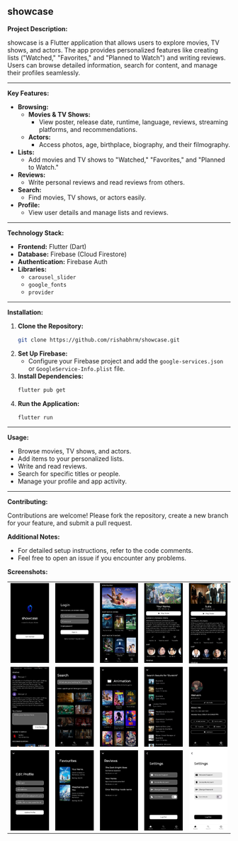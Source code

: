 ## **showcase**

**Project Description:**

showcase is a Flutter application that allows users to explore movies, TV shows, and actors. The app provides personalized features like creating lists ("Watched," "Favorites," and "Planned to Watch") and writing reviews. Users can browse detailed information, search for content, and manage their profiles seamlessly.

---

**Key Features:**

* **Browsing:**
  - **Movies & TV Shows:**
    - View poster, release date, runtime, language, reviews, streaming platforms, and recommendations.
  - **Actors:**
    - Access photos, age, birthplace, biography, and their filmography.
* **Lists:**
  - Add movies and TV shows to "Watched," "Favorites," and "Planned to Watch."
* **Reviews:**
  - Write personal reviews and read reviews from others.
* **Search:**
  - Find movies, TV shows, or actors easily.
* **Profile:**
  - View user details and manage lists and reviews.

---

**Technology Stack:**

* **Frontend:** Flutter (Dart)
* **Database:** Firebase (Cloud Firestore)
* **Authentication:** Firebase Auth
* **Libraries:**
  - `carousel_slider`
  - `google_fonts`
  - `provider`

---

**Installation:**

1. **Clone the Repository:**
   ```bash
   git clone https://github.com/rishabhrm/showcase.git
   ```
2. **Set Up Firebase:**
   - Configure your Firebase project and add the `google-services.json` or `GoogleService-Info.plist` file.
3. **Install Dependencies:**
   ```bash
   flutter pub get
   ```
4. **Run the Application:**
   ```bash
   flutter run
   ```

---

**Usage:**

* Browse movies, TV shows, and actors.
* Add items to your personalized lists.
* Write and read reviews.
* Search for specific titles or people.
* Manage your profile and app activity.

---

**Contributing:**

Contributions are welcome! Please fork the repository, create a new branch for your feature, and submit a pull request.

**Additional Notes:**

* For detailed setup instructions, refer to the code comments.
* Feel free to open an issue if you encounter any problems.


**Screenshots:**

<table>
  <tr>
    <td><img src="https://github.com/rishabhrm/showcase/blob/main/screenshots/screenshot-1.jpg" alt="Screenshot 1" width="150"/></td>
    <td><img src="https://github.com/rishabhrm/showcase/blob/main/screenshots/screenshot-2.jpg" alt="Screenshot 2" width="150"/></td>
    <td><img src="https://github.com/rishabhrm/showcase/blob/main/screenshots/screenshot-3.jpg" alt="Screenshot 3" width="150"/></td>
    <td><img src="https://github.com/rishabhrm/showcase/blob/main/screenshots/screenshot-4.jpg" alt="Screenshot 4" width="150"/></td>
    <td><img src="https://github.com/rishabhrm/showcase/blob/main/screenshots/screenshot-5.jpg" alt="Screenshot 5" width="150"/></td>
  </tr>
  <tr>
    <td><img src="https://github.com/rishabhrm/showcase/blob/main/screenshots/screenshot-6.jpg" alt="Screenshot 6" width="150"/></td>
    <td><img src="https://github.com/rishabhrm/showcase/blob/main/screenshots/screenshot-7.jpg" alt="Screenshot 7" width="150"/></td>
    <td><img src="https://github.com/rishabhrm/showcase/blob/main/screenshots/screenshot-8.jpg" alt="Screenshot 8" width="150"/></td>
    <td><img src="https://github.com/rishabhrm/showcase/blob/main/screenshots/screenshot-9.jpg" alt="Screenshot 9" width="150"/></td>
    <td><img src="https://github.com/rishabhrm/showcase/blob/main/screenshots/screenshot-10.jpg" alt="Screenshot 10" width="150"/></td>
  </tr>
  <tr>
    <td><img src="https://github.com/rishabhrm/showcase/blob/main/screenshots/screenshot-11.jpg" alt="Screenshot 11" width="150"/></td>
    <td><img src="https://github.com/rishabhrm/showcase/blob/main/screenshots/screenshot-12.jpg" alt="Screenshot 12" width="150"/></td>
    <td><img src="https://github.com/rishabhrm/showcase/blob/main/screenshots/screenshot-13.jpg" alt="Screenshot 13" width="150"/></td>
    <td><img src="https://github.com/rishabhrm/showcase/blob/main/screenshots/screenshot-14.jpg" alt="Screenshot 14" width="150"/></td>
    <td><img src="https://github.com/rishabhrm/showcase/blob/main/screenshots/screenshot-15.jpg" alt="Screenshot 15" width="150"/></td>
  </tr>
</table>
